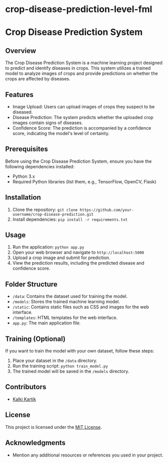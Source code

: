 # crop-disease-prediction-level-fml
# Crop Disease Prediction System

## Overview
The Crop Disease Prediction System is a machine learning project designed to predict and identify diseases in crops. This system utilizes a trained model to analyze images of crops and provide predictions on whether the crops are affected by diseases.

## Features
- Image Upload: Users can upload images of crops they suspect to be diseased.
- Disease Prediction: The system predicts whether the uploaded crop images contain signs of diseases.
- Confidence Score: The prediction is accompanied by a confidence score, indicating the model's level of certainty.

## Prerequisites
Before using the Crop Disease Prediction System, ensure you have the following dependencies installed:
- Python 3.x
- Required Python libraries (list them, e.g., TensorFlow, OpenCV, Flask)

## Installation
1. Clone the repository: `git clone https://github.com/your-username/crop-disease-prediction.git`
2. Install dependencies: `pip install -r requirements.txt`

## Usage
1. Run the application: `python app.py`
2. Open your web browser and navigate to `http://localhost:5000`
3. Upload a crop image and submit for prediction.
4. View the prediction results, including the predicted disease and confidence score.

## Folder Structure
- `/data`: Contains the dataset used for training the model.
- `/models`: Stores the trained machine learning model.
- `/static`: Contains static files such as CSS and images for the web interface.
- `/templates`: HTML templates for the web interface.
- `app.py`: The main application file.

## Training (Optional)
If you want to train the model with your own dataset, follow these steps:
1. Place your dataset in the `/data` directory.
2. Run the training script: `python train_model.py`
3. The trained model will be saved in the `/models` directory.

## Contributors
- [Kalki Kartik](github.com/KalkiKartik)

## License
This project is licensed under the [MIT License](LICENSE).

## Acknowledgments
- Mention any additional resources or references you used in your project.
